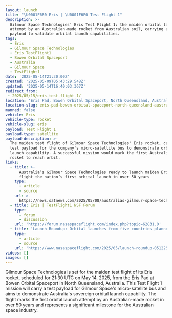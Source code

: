 ```yaml
---
layout: launch
title: "\U0001F680 Eris | \U0001F6F0 Test Flight 1"
description: >-
  Gilmour Space Technologies' Eris Test Flight 1: the maiden orbital launch
  attempt by an Australian-made rocket from Australian soil, carrying a test
  payload to validate orbital launch capabilities.
tags:
  - Eris
  - Gilmour Space Technologies
  - Eris TestFlight1
  - Bowen Orbital Spaceport
  - Australia
  - Gilmour Space
  - TestFlight1
date: '2025-05-14T21:30:00Z'
created: '2025-05-09T05:43:29.548Z'
updated: '2025-05-14T16:40:03.367Z'
redirect_from:
 - 2025/05/15/eris-test-flight-1/
location: 'Eris Pad, Bowen Orbital Spaceport, North Queensland, Australia'
location-slug: eris-pad-bowen-orbital-spaceport-north-queensland-australia
manned: false
vehicle: Eris
vehicle-type: rocket
vehicle-slug: eris
payload: Test Flight 1
payload-type: satellite
payload-description: >-
  The maiden test flight of Gilmour Space Technologies' Eris rocket, carrying a
  test payload for the company's micro-satellite bus to demonstrate orbital
  launch capability. A successful mission would mark the first Australian-made
  rocket to reach orbit.
links:
  - title: >-
      Australia’s Gilmour Space Technologies ready to launch maiden Eris Test
      flight the nation’s first orbital launch in over 50 years
    type:
      - article
      - source
    url: >-
      https://news.satnews.com/2025/05/08/australias-gilmour-space-technologies-ready-to-launch-maiden-eris-test-flight-the-nations-first-orbital-launch-in-over-50-years/
  - title: Eris | TestFlight1 NSF Forum
    type:
      - forum
      - discussion
    url: 'https://forum.nasaspaceflight.com/index.php?topic=62831.0'
  - title: 'Launch Roundup: Orbital launches from five countries planned'
    type:
      - article
      - source
    url: 'https://www.nasaspaceflight.com/2025/05/launch-roundup-051225/'
videos: []
images: []
---
```

Gilmour Space Technologies is set for the maiden test flight of its Eris rocket, scheduled for 21:30 UTC on May 14, 2025, from the Eris Pad at Bowen Orbital Spaceport in North Queensland, Australia. This Test Flight 1 mission will carry a test payload for Gilmour Space's micro-satellite bus and aims to demonstrate Australia's sovereign orbital launch capability. The flight marks the first orbital launch attempt by an Australian-made rocket in over 50 years and represents a significant milestone for the Australian space industry.
